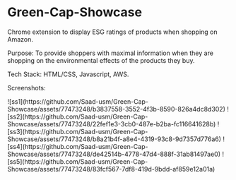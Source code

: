 # Green-Cap-Showcase
Chrome extension to display ESG ratings of products when shopping on Amazon.

Purpose:
To provide shoppers with maximal information when they are shopping on the environmental effects of the products they buy.

Tech Stack: HTML/CSS, Javascript, AWS.

Screenshots:
<p float="left">
  ![ss1](https://github.com/Saad-usm/Green-Cap-Showcase/assets/77473248/b3837558-3552-4f3b-8590-826a4dc8d302)
  ![ss2](https://github.com/Saad-usm/Green-Cap-Showcase/assets/77473248/22fef1e3-3cb0-487e-b2ba-fc116641628b)
  ![ss3](https://github.com/Saad-usm/Green-Cap-Showcase/assets/77473248/b8a21b4f-a8e4-4319-93c8-9d7357d776a6)
  ![ss4](https://github.com/Saad-usm/Green-Cap-Showcase/assets/77473248/de42514b-4778-47d4-888f-31ab81497ae0)
  ![ss5](https://github.com/Saad-usm/Green-Cap-Showcase/assets/77473248/83fcf567-7df8-419d-9bdd-af859e12a01a)
</p>


